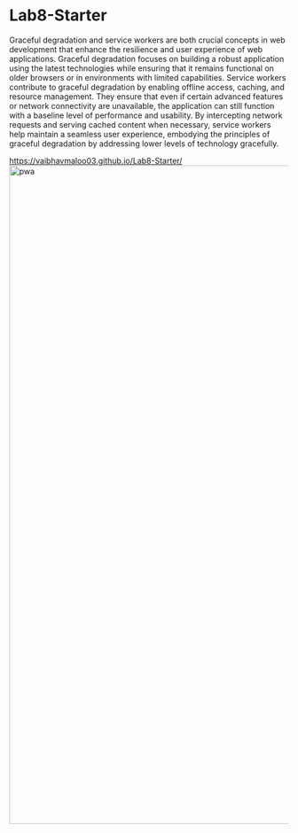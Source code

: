 # Lab8-Starter
Graceful degradation and service workers are both crucial concepts in web development that enhance the resilience and user experience of web applications. Graceful degradation focuses on building a robust application using the latest technologies while ensuring that it remains functional on older browsers or in environments with limited capabilities. Service workers contribute to graceful degradation by enabling offline access, caching, and resource management. They ensure that even if certain advanced features or network connectivity are unavailable, the application can still function with a baseline level of performance and usability. By intercepting network requests and serving cached content when necessary, service workers help maintain a seamless user experience, embodying the principles of graceful degradation by addressing lower levels of technology gracefully.

https://vaibhavmaloo03.github.io/Lab8-Starter/
<img width="1189" alt="pwa" src="https://github.com/vaibhavmaloo03/Lab8-Starter/assets/122576282/465beb84-e634-41f2-beb5-938f706ead18">
